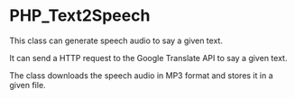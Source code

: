 PHP_Text2Speech
===============

This class can generate speech audio to say a given text.

It can send a HTTP request to the Google Translate API to say a given text.

The class downloads the speech audio in MP3 format and stores it in a given file.
